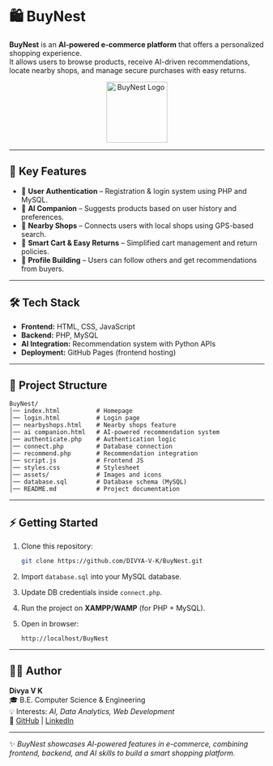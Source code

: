 

# 🛍️ BuyNest  

**BuyNest** is an **AI-powered e-commerce platform** that offers a personalized shopping experience.  
It allows users to browse products, receive AI-driven recommendations, locate nearby shops, and manage secure purchases with easy returns.  


<p align="center">
  <img src="https://github.com/user-attachments/assets/4ab504a8-8318-431f-971a-9306a82f7420" alt="BuyNest Logo" width="120"/>
</p>



---

## 🎯 Key Features  
- 🔑 **User Authentication** – Registration & login system using PHP and MySQL.  
- 🤖 **AI Companion** – Suggests products based on user history and preferences.  
- 📍 **Nearby Shops** – Connects users with local shops using GPS-based search.  
- 🛒 **Smart Cart & Easy Returns** – Simplified cart management and return policies.  
- 👥 **Profile Building** – Users can follow others and get recommendations from buyers.  

---

## 🛠️ Tech Stack  
- **Frontend:** HTML, CSS, JavaScript  
- **Backend:** PHP, MySQL  
- **AI Integration:** Recommendation system with Python APIs  
- **Deployment:** GitHub Pages (frontend hosting)  

---

## 📂 Project Structure  
```
BuyNest/
│── index.html          # Homepage
│── login.html          # Login page
│── nearbyshops.html    # Nearby shops feature
│── ai companion.html   # AI-powered recommendation system
│── authenticate.php    # Authentication logic
│── connect.php         # Database connection
│── recommend.php       # Recommendation integration
│── script.js           # Frontend JS
│── styles.css          # Stylesheet
│── assets/             # Images and icons
│── database.sql        # Database schema (MySQL)
│── README.md           # Project documentation
```

---

## ⚡ Getting Started  

1. Clone this repository:  
   ```bash
   git clone https://github.com/DIVYA-V-K/BuyNest.git
   ```  

2. Import `database.sql` into your MySQL database.  

3. Update DB credentials inside `connect.php`.  

4. Run the project on **XAMPP/WAMP** (for PHP + MySQL).  

5. Open in browser:  
   ```
   http://localhost/BuyNest
   ```  

---


## 👩‍💻 Author  
**Divya V K**  
🎓 B.E. Computer Science & Engineering  
💡 Interests: *AI, Data Analytics, Web Development*  
🔗 [GitHub](https://github.com/DIVYA-V-K) | [LinkedIn](https://www.linkedin.com/in/divya-v-1b19b0259/)  

---

✨ *BuyNest showcases AI-powered features in e-commerce, combining frontend, backend, and AI skills to build a smart shopping platform.*  
